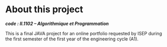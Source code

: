 # **About this project**

***code : II.1102 – Algorithmique et Programmation***

This is a final JAVA project for an online portfolio requested by ISEP during the first semester of the first year of the engineering cycle (A1).

